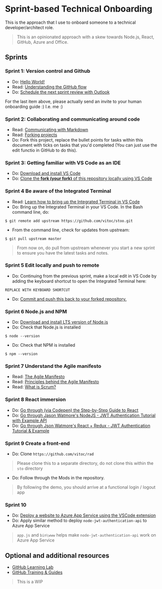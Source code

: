 # Sprint-based Technical Onboarding

This is the approach that I use to onboard someone to a technical developer/architect role.

> This is an opinionated approach with a skew towards Node.js, React, GitHub,  Azure and Office.

## Sprints

### Sprint 1: Version control and Github

* Do: [Hello World!](https://guides.github.com/activities/hello-world/)
* Read: [Understanding the GitHub flow](https://guides.github.com/introduction/flow/)
* Do: [Schedule the next sprint review with Outlook](https://support.office.com/en-us/article/schedule-a-meeting-with-other-people-5c9877bc-ab91-4a7c-99fb-b0b68d7ea94f)

For the last item above, please actually send an invite to your human onboarding guide :) I.e. me :)

### Sprint 2: Collaborating and communicating around code

* Read: [Communicating with Markdown](https://lab.github.com/githubtraining/communicating-using-markdown)
* Read: [Forking projects](https://guides.github.com/activities/forking/)
* Do: Fork this project, replace the bullet points for tasks within this document with ticks on tasks that you'd completed (You can just use the edit functio in GitHub to do this).


### Sprint 3: Getting familiar with VS Code as an IDE

* Do: [Download and install VS Code](https://code.visualstudio.com/download)
* Do: [Clone the **fork (your fork)** of this repository locally using VS Code](https://code.visualstudio.com/docs/editor/versioncontrol#_cloning-a-repository)

### Sprint 4 Be aware of the Integrated Terminal

* Read: [Learn how to bring up the Integrated Terminal in VS Code](https://code.visualstudio.com/docs/editor/integrated-terminal)
* Do: Bring up the Integrated Terminal in your VS Code. In the Bash command line, do:
```
$ git remote add upstream https://github.com/vitoc/stoo.git
```
* From the command line, check for updates from upstream:
```
$ git pull upstream master
```
> From now on, do pull from upstream whenever you start a new sprint to ensure you have the latest tasks and notes.

### Sprint 5 Edit locally and push to remote 

* Do: Continuing from the previous sprint, make a local edit in VS Code by adding the
  keyboard shortcut to open the Integrated Terminal here:
```
REPLACE WITH KEYBOARD SHORTCUT
```
* Do: [Commit and push this back to your forked repository.](https://code.visualstudio.com/docs/editor/versioncontrol#_commit)

### Sprint 6 Node.js and NPM

* Do: [Download and install LTS version of Node.js](https://nodejs.org/en/)
* Do: Check that Node.js is installed
```
$ node --version
```
* Do: Check that NPM is installed
```
$ npm --version
```

### Sprint 7 Understand the Agile manifesto

* Read: [The Agile Manifesto](https://agilemanifesto.org/)
* Read: [Principles behind the Agile Manifesto](https://agilemanifesto.org/principles.html)
* Read: [What is Scrum?](https://docs.microsoft.com/en-us/azure/devops/learn/agile/what-is-scrum)

### Sprint 8 React immersion 

* Do: [Go through (via Codepen) the Step-by-Step Guide to React](https://reactjs.org/docs/hello-world.html)
* Do: [Go through Jason Watmore's NodeJS - JWT Authentication Tutorial with Example API](https://jasonwatmore.com/post/2018/08/06/nodejs-jwt-authentication-tutorial-with-example-api)
* Do: [Go through Json Watmore's React + Redux - JWT Authentication Tutorial & Example](https://jasonwatmore.com/post/2017/12/07/react-redux-jwt-authentication-tutorial-example)

### Sprint 9 Create a front-end

* Do: Clone ```https://github.com/vitoc/rad```
> Please clone this to a separate directory, do not clone this within the ```sto``` directory
* Do: Follow through the Mods in the repository.
> By following the demo, you should arrive at a functional login / logout app

### Sprint 10 

* Do: [Deploy a website to Azure App Service using the VSCode extension](https://code.visualstudio.com/tutorials/app-service-extension/getting-started)
* Do: Apply similar method to deploy ```node-jwt-authentication-api``` to Azure App Service

> ```app.js``` and ```bin\www``` helps make ```node-jwt-authentication-api``` work on Azure App Service

## Optional and additional resources
* [GitHub Learning Lab](https://lab.github.com/)
* [GitHub Training & Guides](https://www.youtube.com/githubguides)

> This is a WIP
